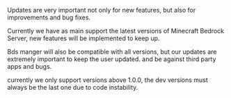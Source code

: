 Updates are very important not only for new features, but also for improvements and bug fixes.

Currently we have as main support the latest versions of Minecraft Bedrock Server, new features will be implemented to keep up.

Bds manger will also be compatible with all versions, but our updates are extremely important to keep the user updated. and be against third party apps and bugs.

currently we only support versions above 1.0.0, the dev versions must always be the last one due to code instability.